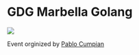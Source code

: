 # GDG Marbella Golang

<img src = "https://secure.meetupstatic.com/photos/event/c/b/6/1/600_483412065.jpeg"/>

Event orginized by <a href="https://github.com/pabloos">Pablo Cumpian</a>

